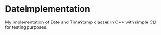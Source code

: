 # DateImplementation

My implementation of Date and TimeStamp classes in C++ with simple CLI for testing purposes. 
